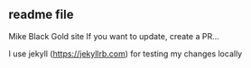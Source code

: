 ## readme file
Mike Black Gold site
If you want to update, create a PR...

I use jekyll (https://jekyllrb.com) for testing my changes locally

